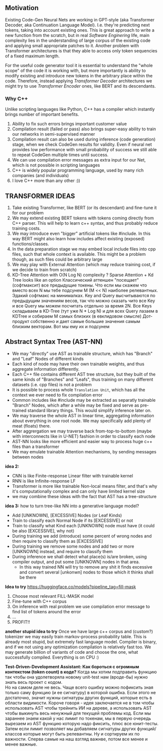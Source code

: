 
## Motivation
Existing Code-Gen Neural Nets are working in GPT-style (aka Transformer Decoder, aka Continuation Language Model). I.e. they're predicting next tokens, taking into account existing ones.
This is great approach to write a new function from the scratch, but in real *Software Enginering* life, main complexity lies in the understanding of large corpus of the existing code and applying small appropriate patches to it.
Another problem with Transformer architectures is that they able to access only token sequencies of a fixed maximum length.

For the useful code generator tool it is essential to understand the "whole scope" of the code it is working with, but more importantly is ability to modify existing and introduce new tokens in the arbitrary place within the code.
Therefore, instead applying *Transformer Decoder* architectures we might try to use *Transformer Encoder* ones, like BERT and its descendants.

### Why C++
Unlike scripting languages like Python, C++ has a compiler which instantly brings number of important benefits.

1. Ability to fix such errors brings important customer value
2. Compilation result (failed or pass) also brings super-easy ability to train our networks in semi-supervised manner
3. Compilation result can also be used during inference (code generation) stage, when we check CodeGen results for validity. Even if neural net provides low performance with small probability of success we still able to repeat CodeGen multiple times until success.
4. We can use compilation error messages as extra input for our Net, which is not possible in scripting languages
5. C++ is widely popular programming language, used by many rich companies (and individuals)
6. I love C++ more than any other :)) 

## TRANSFORMER IDEAS

1. Take existing Transformer, like BERT (or its descendant) and fine-tune it for our problem
2. We may extend existing BERT tokens with tokens coming directly from C++ parser. This will help to learn c++ syntax, and thus probably reduce training costs.
3. We may introduce even "bigger" artificial tokens like #include<some-standard-library>. In this way BERT might also learn how includes affect existing (exposed) functions/classes.
4. In the data preparation stage we may embed local include files into cpp files, such that whole context is available. This might be a problem though, as such files could be arbitrary large
5. We may play with External Attention (which may reduce training cost, if we decide to train from scratch)
6. KD-Tree Attention with O(N Log N) complexity ? Sparse Attention + Kd Tree looks like an option
   Классический аттеншен "посещает" (софтмаксит) все предыдущие токены. Что если мы скажем что вместо всех N мы тебе подсунем M (M << N) наиболее релевантных. Эдакий софтмакс на минималках. Key and Query высчитываются по предыдущим значениям весов, так что можно сказать чито все Key и все Query мы можем посчитать отдельно за время 2N. Все Keys складываем в KD-Tree (тут уже N * Log N)  и для всех Query лазаем в KDTree и собираем M самых близких (в евклидовом смысле)
   Дот-продукт собственно и дает самые большие значения самым близким векторам. Вот мы ему их и подсунем

## Abstract Syntax Tree (AST-NN)
* We may "directly" use AST as trainable structure, which has "Branch" and "Leaf" Nodes of different kinds
* Each kind of node may have their own trainable weights, and thus aggregate information differently.
* Each C++ file contains different AST tree structure, but they built of the same kinds of "Branches" and "Leafs", thus training on many different datasets (i.e. cpp files) is not a problem
* It is possible to process whole `Translation Unit`, which has all the context we ever need to fix compilation error
* Common includes like #include<string> may be extracted as separatly trainable "Branch" Nodes, which after a while may be fixed and serve as pre-trained standard library things. This would simplify inference later on.
* We may traverse the whole AST in linear time, aggregating information about everything in one root node. We may specifically add plenty of meat (floats) there.
* After aggrergation we may traverse back from-top-to-bottom (maybe with interconnects like in U-NET) fashion in order to classify each node
* AST-NN looks like more efficient and easier way to process huge c++ files than a transformer
* We may emulate trainable Attention mechanisms, by sending messages between nodes

**idea 2:**
- CNN is like Finite-response Linear filter with trainable kernel
- RNN is like Infinite-response LF
- Transformer is more like trainable Non-local means filter, and that's why it's computationally complex and can only have limited kernel size
- we may combine these ideas with the fact that AST has a tree-structure

**idea 3:**
how to turn tree-like NN into a generative language model?
- Add [UNKNOWN], [EXCESSIVE] Nodes (or Leaf Kinds)
- Train to classify each Normal Node if its [EXCESSIVE] or not
- Train to classify what Kind each [UNKNOWN] node must have (it could be also [EXCESSIVE], why not)
- During training we add (introduce) some percent of wrong nodes and then require to classify them as [EXCESSIVE]
- During training we remove some nodes and add two or more [UNKNOWN] instead, and require to classify them
- During inference we shall detect what place(s) is/are broken, using compiler output, and put some [UNKNOWN] nodes in that area.
    - In this way trained NN will try to remove any shit it finds excessive and convert several [unkonwn] nodes to those which it thinks shall be there

**Idea to try**
https://huggingface.co/models?pipeline_tag=fill-mask
1. Choose most relevant FILL-MASK model
2. Fine-tune with C++ corpus
3. On inference with real problem we use compilation error message to find list of tokens around the error
4. ...
5. PROFIT!!

**another stupid idea to try**
Once we have large c++ corpus and (custom?) tokenizer we may easily train markov-process probability table.
This is already most stupid, but extremely fast language model. Compiler is binary, and if we not using any optimization compilation is relatively fast too. We may generate billion of variants of code and choose the one, what successfully compiled. Everything is on CPU :)

**Test-Driven-Development Assistant: Как бороться с огромным контекстом (token count) в коде?**
Когда мы хотим подправить функцию так чтобы она удолетворяла новому unit-test нам (вроде-бы) нужно знать весь проект с кодом.   
Но на самом деле не весь. Чаще всего ошибку можно пофиксить зная только саму функцию (и ее сигнатуру) в которой ошибка.
Если этого не достаточно, значит нужны сигнатуры других функций, которые есть в области видимости.
Короче говоря - идея заключается не в том чтобы использовать AST чтобы трейнить ИИ на дереве, а использовать AST чтобы выкинуть весь ненужный для текущей проблемы код.
Если мы зараннее знаем какой у нас лимит по токенам, мы в первую очередь вырезаем из AST функцию которую надо фиксить, плюс все юнит-тесты.
Затем если лимит позволяет мы добавляем сигнатуры других функций/классов которые могут быть релевантны. Ну и сортируем их по важности. Сперва самые на наш взгляд важнве, потом все менее и менее важные.  




